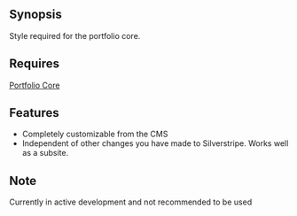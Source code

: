 ## Synopsis

Style required for the portfolio core.

## Requires

[Portfolio Core](https://github.com/peavers/portfolio-core)

## Features

- Completely customizable from the CMS
- Independent of other changes you have made to Silverstripe. Works well as a subsite.

## Note

Currently in active development and not recommended to be used
